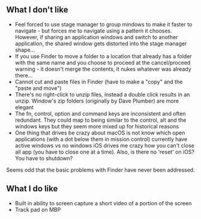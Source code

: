 ## What I don't like

- Feel forced to use stage manager to group mindows to make it faster to navigate - but forces me to navigate using a pattern it chooses. However, if sharing an application windows and switch to another application, the shared window gets distorted into the stage manager shape...
- If you use Finder to move a folder to a location that already has a folder with the same name and you choose to proceed at the cancel/proceed warning - it doesn't merge the contents, it nukes whatever was already there...
- Cannot cut and paste files in Finder (have to make a "copy" and the "paste and move")
- There's no right-click to unzip files, instead a double click results in an unzip. Window's zip folders (originally by Dave Plumber) are more elegant
- The fn, control, option and command keys are inconsistent and often redundant. They could map to being similar to the control, alt and the windows keys but they seem more mixed up for historical reasons
- One thing that drives be crazy about macOS is not know which open applications (with a dot below them in mission control) currently have active windows vs no windows
  iOS drives me crazy how you can't close all app (you have to close one at a time). Also, is there no 'reset' on iOS? You have to shutdown?

Seems odd that the basic problems with Finder have never been addressed.
 
## What I do like

- Built in ability to screen capture a short video of a portion of the screen
- Track pad on MBP
